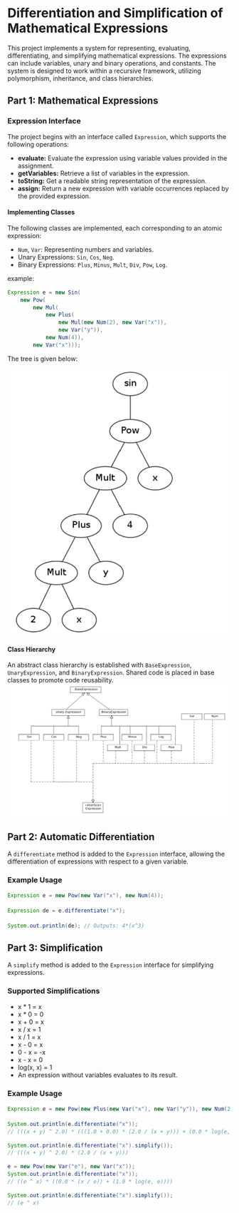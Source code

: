 # Differentiation and Simplification of Mathematical Expressions

This project implements a system for representing, evaluating, differentiating, and simplifying mathematical expressions. The expressions can include variables, unary and binary operations, and constants. The system is designed to work within a recursive framework, utilizing polymorphism, inheritance, and class hierarchies.


## Part 1: Mathematical Expressions

### Expression Interface

The project begins with an interface called `Expression`, which supports the following operations:

- **evaluate:** Evaluate the expression using variable values provided in the assignment.
- **getVariables:** Retrieve a list of variables in the expression.
- **toString:** Get a readable string representation of the expression.
- **assign:** Return a new expression with variable occurrences replaced by the provided expression.

#### Implementing Classes

The following classes are implemented, each corresponding to an atomic expression:

- `Num`, `Var`: Representing numbers and variables.
- Unary Expressions: `Sin`, `Cos`, `Neg`.
- Binary Expressions: `Plus`, `Minus`, `Mult`, `Div`, `Pow`, `Log`.

example:

```java
Expression e = new Sin(
    new Pow(
        new Mul(
            new Plus(
                new Mul(new Num(2), new Var("x")),
                new Var("y")),
            new Num(4)),
        new Var("x")));
```
        
      
        
The tree is given below:

![img](https://github.com/ravidmend/Differentiation-and-Simplification-of-Mathematical-Expressions/blob/master/.idea/pictures/tree.png)

#### Class Hierarchy

An abstract class hierarchy is established with `BaseExpression`, `UnaryExpression`, and `BinaryExpression`. Shared code is placed in base classes to promote code reusability.
![img](https://github.com/ravidmend/Differentiation-and-Simplification-of-Mathematical-Expressions/blob/master/.idea/pictures/Class%20Hierarchy.png)
## Part 2: Automatic Differentiation

A `differentiate` method is added to the `Expression` interface, allowing the differentiation of expressions with respect to a given variable.

### Example Usage

```java
Expression e = new Pow(new Var("x"), new Num(4));

Expression de = e.differentiate("x");

System.out.println(de); // Outputs: 4*(x^3)
```

## Part 3: Simplification

A `simplify` method is added to the `Expression` interface for simplifying expressions.

### Supported Simplifications

- x * 1 = x
- x * 0 = 0
- x + 0 = x
- x / x = 1
- x / 1 = x
- x - 0 = x
- 0 - x = -x
- x - x = 0
- log(x, x) = 1
- An expression without variables evaluates to its result.

### Example Usage
```java
Expression e = new Pow(new Plus(new Var("x"), new Var("y")), new Num(2));

System.out.println(e.differentiate("x"));
// (((x + y) ^ 2.0) * (((1.0 + 0.0) * (2.0 / (x + y))) + (0.0 * log(e, (x + y)))))
```
```java
System.out.println(e.differentiate("x").simplify());
// (((x + y) ^ 2.0) * (2.0 / (x + y)))
```
```java
e = new Pow(new Var("e"), new Var("x"));
System.out.println(e.differentiate("x"));
// ((e ^ x) * ((0.0 * (x / e)) + (1.0 * log(e, e))))
```
```java
System.out.println(e.differentiate("x").simplify());
// (e ^ x)
```
